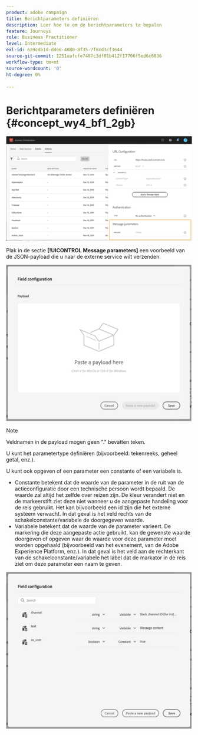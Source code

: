 ```yaml
---
product: adobe campaign
title: Berichtparameters definiëren
description: Leer hoe te om de berichtparameters te bepalen
feature: Journeys
role: Business Practitioner
level: Intermediate
exl-id: ea9cdb1d-dde6-4080-8f35-7f8cd3cf3644
source-git-commit: 1251eafcfe7487c3df01b412f17706f5ed6c6836
workflow-type: tm+mt
source-wordcount: '0'
ht-degree: 0%

---
```


# Berichtparameters definiëren {#concept_wy4_bf1_2gb}

![](../assets/messageparameterssection.png)

Plak in de sectie **[!UICONTROL Message parameters]** een voorbeeld van de JSON-payload die u naar de externe service wilt verzenden.

![](../assets/customactionpayloadmessage.png)

>[!NOTE]
>
>Veldnamen in de payload mogen geen &quot;.&quot; bevatten teken.

U kunt het parametertype definiëren (bijvoorbeeld: tekenreeks, geheel getal, enz.).

U kunt ook opgeven of een parameter een constante of een variabele is.

* Constante betekent dat de waarde van de parameter in de ruit van de actieconfiguratie door een technische persoon wordt bepaald. De waarde zal altijd het zelfde over reizen zijn. De kleur verandert niet en de markeerstift ziet deze niet wanneer u de aangepaste handeling voor de reis gebruikt. Het kan bijvoorbeeld een id zijn die het externe systeem verwacht. In dat geval is het veld rechts van de schakelconstante/variabele de doorgegeven waarde.
* Variabele betekent dat de waarde van de parameter varieert. De markering die deze aangepaste actie gebruikt, kan de gewenste waarde doorgeven of opgeven waar de waarde voor deze parameter moet worden opgehaald (bijvoorbeeld van het evenement, van de Adobe Experience Platform, enz.). In dat geval is het veld aan de rechterkant van de schakelconstante/variabele het label dat de markator in de reis ziet om deze parameter een naam te geven.

![](../assets/customactionpayloadmessage2.png)
